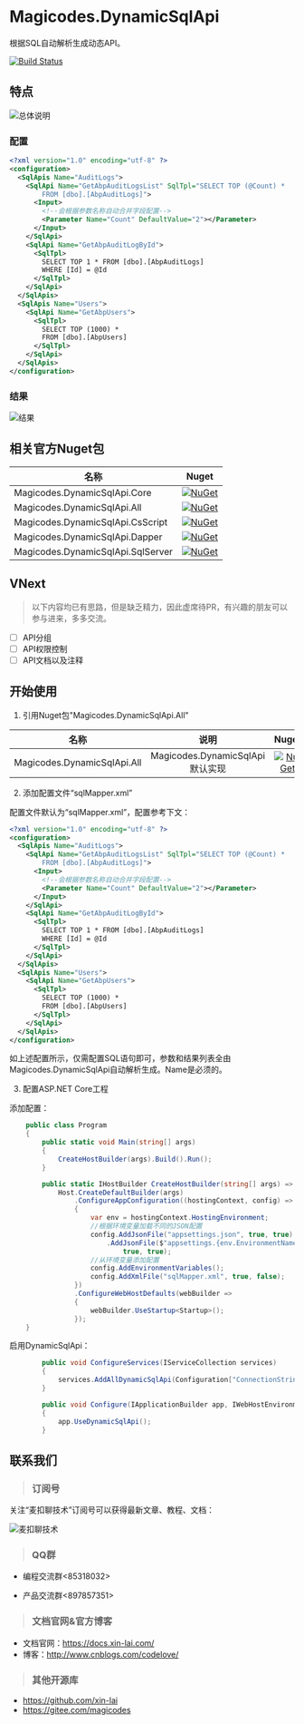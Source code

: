 # Magicodes.DynamicSqlApi

根据SQL自动解析生成动态API。

[![Build Status](https://dev.azure.com/xinlaiopencode/Magicodes.DynamicSqlApi/_apis/build/status/Magicodes.DynamicSqlApi-ASP.NET%20Core-CI?branchName=master)](https://dev.azure.com/xinlaiopencode/Magicodes.DynamicSqlApi/_build/latest?definitionId=9&branchName=master)

## 特点

![总体说明](./res/DynamicSqlApi.png)

### 配置

````xml
<?xml version="1.0" encoding="utf-8" ?>
<configuration>
  <SqlApis Name="AuditLogs">
    <SqlApi Name="GetAbpAuditLogsList" SqlTpl="SELECT TOP (@Count) *
        FROM [dbo].[AbpAuditLogs]">
      <Input>
        <!--会根据参数名称自动合并字段配置-->
        <Parameter Name="Count" DefaultValue="2"></Parameter>
      </Input>
    </SqlApi>
    <SqlApi Name="GetAbpAuditLogById">
      <SqlTpl>
        SELECT TOP 1 * FROM [dbo].[AbpAuditLogs]
        WHERE [Id] = @Id
      </SqlTpl>
    </SqlApi>
  </SqlApis>
  <SqlApis Name="Users">
    <SqlApi Name="GetAbpUsers">
      <SqlTpl>
        SELECT TOP (1000) *
        FROM [dbo].[AbpUsers]
      </SqlTpl>
    </SqlApi>
  </SqlApis>
</configuration>
````

### 结果

![结果](./res/swaggerapi.png)

## 相关官方Nuget包

| 名称     |      Nuget      |
|----------|:-------------:|
| Magicodes.DynamicSqlApi.Core  |  [![NuGet](https://buildstats.info/nuget/Magicodes.DynamicSqlApi.Core)](https://www.nuget.org/packages/Magicodes.DynamicSqlApi.Core) |
| Magicodes.DynamicSqlApi.All |    [![NuGet](https://buildstats.info/nuget/Magicodes.DynamicSqlApi.All)](https://www.nuget.org/packages/Magicodes.DynamicSqlApi.All)   |
| Magicodes.DynamicSqlApi.CsScript |    [![NuGet](https://buildstats.info/nuget/Magicodes.DynamicSqlApi.CsScript)](https://www.nuget.org/packages/Magicodes.DynamicSqlApi.CsScript)   |
| Magicodes.DynamicSqlApi.Dapper |    [![NuGet](https://buildstats.info/nuget/Magicodes.DynamicSqlApi.Dapper)](https://www.nuget.org/packages/Magicodes.DynamicSqlApi.Dapper)   |
| Magicodes.DynamicSqlApi.SqlServer |    [![NuGet](https://buildstats.info/nuget/Magicodes.DynamicSqlApi.SqlServer)](https://www.nuget.org/packages/Magicodes.DynamicSqlApi.SqlServer)   |

## VNext

> 以下内容均已有思路，但是缺乏精力，因此虚席待PR，有兴趣的朋友可以参与进来，多多交流。

- [ ] API分组
- [ ] API权限控制
- [ ] API文档以及注释

## 开始使用

1. 引用Nuget包"Magicodes.DynamicSqlApi.All"

| 名称     |      说明      |      Nuget      |
|----------|:-------------:|:-------------:|
| Magicodes.DynamicSqlApi.All  | Magicodes.DynamicSqlApi 默认实现|  [![NuGet](https://buildstats.info/nuget/Magicodes.DynamicSqlApi.All)](https://www.nuget.org/packages/Magicodes.DynamicSqlApi.All) |

2. 添加配置文件“sqlMapper.xml”

配置文件默认为“sqlMapper.xml”，配置参考下文：
````xml
<?xml version="1.0" encoding="utf-8" ?>
<configuration>
  <SqlApis Name="AuditLogs">
    <SqlApi Name="GetAbpAuditLogsList" SqlTpl="SELECT TOP (@Count) *
        FROM [dbo].[AbpAuditLogs]">
      <Input>
        <!--会根据参数名称自动合并字段配置-->
        <Parameter Name="Count" DefaultValue="2"></Parameter>
      </Input>
    </SqlApi>
    <SqlApi Name="GetAbpAuditLogById">
      <SqlTpl>
        SELECT TOP 1 * FROM [dbo].[AbpAuditLogs]
        WHERE [Id] = @Id
      </SqlTpl>
    </SqlApi>
  </SqlApis>
  <SqlApis Name="Users">
    <SqlApi Name="GetAbpUsers">
      <SqlTpl>
        SELECT TOP (1000) *
        FROM [dbo].[AbpUsers]
      </SqlTpl>
    </SqlApi>
  </SqlApis>
</configuration>
````

如上述配置所示，仅需配置SQL语句即可，参数和结果列表全由Magicodes.DynamicSqlApi自动解析生成。Name是必须的。

3. 配置ASP.NET Core工程

添加配置：

````C#
    public class Program
    {
        public static void Main(string[] args)
        {
            CreateHostBuilder(args).Build().Run();
        }

        public static IHostBuilder CreateHostBuilder(string[] args) =>
            Host.CreateDefaultBuilder(args)
                .ConfigureAppConfiguration((hostingContext, config) =>
                {
                    var env = hostingContext.HostingEnvironment;
                    //根据环境变量加载不同的JSON配置
                    config.AddJsonFile("appsettings.json", true, true)
                        .AddJsonFile($"appsettings.{env.EnvironmentName}.json",
                            true, true);
                    //从环境变量添加配置
                    config.AddEnvironmentVariables();
                    config.AddXmlFile("sqlMapper.xml", true, false);
                })
                .ConfigureWebHostDefaults(webBuilder =>
                {
                    webBuilder.UseStartup<Startup>();
                });
    }
````

启用DynamicSqlApi：

````C#
        public void ConfigureServices(IServiceCollection services)
        {
            services.AddAllDynamicSqlApi(Configuration["ConnectionStrings:Default"]);
        }

        public void Configure(IApplicationBuilder app, IWebHostEnvironment env)
        {
            app.UseDynamicSqlApi();
        }
````

## 联系我们

> ### 订阅号

关注“麦扣聊技术”订阅号可以获得最新文章、教程、文档：

![](./res/wechat.jpg "麦扣聊技术")

> ### QQ群

- 编程交流群<85318032>

- 产品交流群<897857351>

> ### 文档官网&官方博客

- 文档官网：<https://docs.xin-lai.com/>
- 博客：<http://www.cnblogs.com/codelove/>


> ### 其他开源库

- <https://github.com/xin-lai>
- <https://gitee.com/magicodes>

